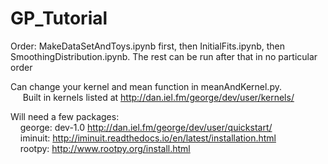 # GP_Tutorial
Order: MakeDataSetAndToys.ipynb first, then InitialFits.ipynb, then SmoothingDistribution.ipynb. The rest can be run after that in no particular order

Can change your kernel and mean function in meanAndKernel.py.   
&nbsp;&nbsp;&nbsp;&nbsp; Built in kernels listed at http://dan.iel.fm/george/dev/user/kernels/  

Will need a few packages:  
&nbsp;&nbsp;&nbsp;&nbsp;george: dev-1.0 http://dan.iel.fm/george/dev/user/quickstart/  
&nbsp;&nbsp;&nbsp;&nbsp;iminuit: http://iminuit.readthedocs.io/en/latest/installation.html	  
&nbsp;&nbsp;&nbsp;&nbsp;rootpy: http://www.rootpy.org/install.html  

